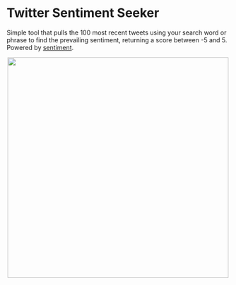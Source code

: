 # Twitter Sentiment Seeker

Simple tool that pulls the 100 most recent tweets using your search word or phrase to find the prevailing sentiment, returning a score between -5 and 5. Powered by <a href="https://www.npmjs.com/package/sentiment">sentiment</a>. 

<p align="center"><img width="500px" src="https://thumbs.gfycat.com/CrispDisguisedGrayfox-max-1mb.gif"></p>

